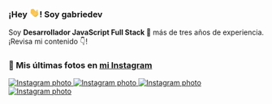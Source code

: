 <h3>¡Hey <img src="https://raw.githubusercontent.com/ABSphreak/ABSphreak/master/gifs/Hi.gif" width="20px" decondig="async">! Soy gabriedev</h3>

<p>Soy <strong>Desarrollador JavaScript Full Stack 🚀</strong> más de tres años de experiencia.<br />¡Revisa mi contenido 👇!</p>

### 📸 Mis últimas fotos en [mi Instagram](https://instagram.com/gabrie.dev)


<a href='https://instagram.com/p/C1UpuSGLQiG' target='_blank'>
  <img width='20%' src='https://instagram.fkiv2-1.fna.fbcdn.net/v/t51.2885-15/412513918_1325803934584302_4400498733289087214_n.jpg?stp=dst-jpg_e15&_nc_ht=instagram.fkiv2-1.fna.fbcdn.net&_nc_cat=106&_nc_ohc=jV8RJGzq86IAX812tml&edm=APU89FABAAAA&ccb=7-5&oh=00_AfCR1miICvWGOKFvb7qcroVsz4QUC8nmsEhSv1yVNkkf8A&oe=65D70580&_nc_sid=bc0c2c' alt='Instagram photo' />
</a>
<a href='https://instagram.com/p/CzMY3lzxgmx' target='_blank'>
  <img width='20%' src='https://instagram.fkiv2-1.fna.fbcdn.net/v/t51.2885-15/398916226_819142863293745_2426123683154743297_n.webp?stp=dst-jpg_e35&_nc_ht=instagram.fkiv2-1.fna.fbcdn.net&_nc_cat=109&_nc_ohc=7lSJaAkXkZkAX9yR5hh&edm=APU89FABAAAA&ccb=7-5&oh=00_AfCJ3FfSrQbsod6AXaxBzYjxS6vLvZFgAW0ax-k1kV2udw&oe=65D59A69&_nc_sid=bc0c2c' alt='Instagram photo' />
</a>
<a href='https://instagram.com/p/CygbQv4uqxM' target='_blank'>
  <img width='20%' src='https://instagram.fkiv2-1.fna.fbcdn.net/v/t51.2885-15/391525959_236593062741789_5868561716480810596_n.webp?stp=dst-jpg_e35&_nc_ht=instagram.fkiv2-1.fna.fbcdn.net&_nc_cat=109&_nc_ohc=ng1jQsMl4cUAX-5Klx6&edm=APU89FABAAAA&ccb=7-5&oh=00_AfBV7iSEj3ZEtzF_UohaSfbsfLNJlazMOoCAg5ir59tyfw&oe=65D5A725&_nc_sid=bc0c2c' alt='Instagram photo' />
</a>
<a href='https://instagram.com/p/CxTmOF6vN8M' target='_blank'>
  <img width='20%' src='https://instagram.fkiv2-1.fna.fbcdn.net/v/t51.2885-15/378565944_323878180141713_8920720304536029091_n.jpg?stp=dst-jpg_e15&_nc_ht=instagram.fkiv2-1.fna.fbcdn.net&_nc_cat=109&_nc_ohc=EjdevgbduSoAX_LG4RL&edm=APU89FABAAAA&ccb=7-5&oh=00_AfB4aPT-iuiKxMsm8DEJ8MTPSOzP62s8vEbg4N5OlWWhdA&oe=65D69398&_nc_sid=bc0c2c' alt='Instagram photo' />
</a>
